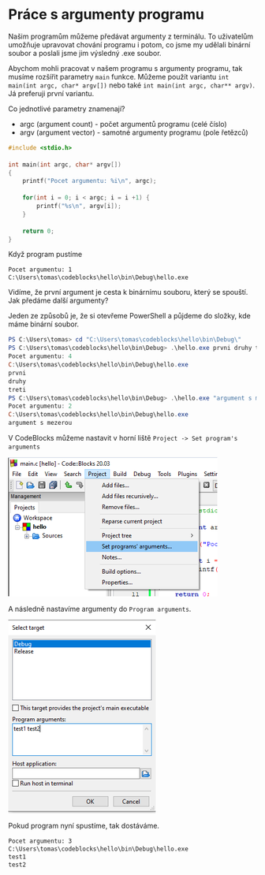 # Práce s argumenty programu
Našim programům můžeme předávat argumenty z terminálu. To uživatelům umožňuje upravovat chování programu i potom, co jsme my udělali binární soubor a poslali jsme jim výsledný .exe soubor. 

Abychom mohli pracovat v našem programu s argumenty programu, tak musíme rozšířit parametry `main` funkce. Můžeme použít variantu `int main(int argc, char* argv[])` nebo také `int main(int argc, char** argv)`. Já preferuji první variantu.

Co jednotlivé parametry znamenají?

* argc (argument count) - počet argumentů programu (celé číslo)
* argv (argument vector) - samotné argumenty programu (pole řetězců)



```c
#include <stdio.h>

int main(int argc, char* argv[])
{
    printf("Pocet argumentu: %i\n", argc);

    for(int i = 0; i < argc; i = i +1) {
        printf("%s\n", argv[i]);
    }

    return 0;
}
```

Když program pustíme

```
Pocet argumentu: 1
C:\Users\tomas\codeblocks\hello\bin\Debug\hello.exe
```

Vidíme, že první argument je cesta k binárnímu souboru, který se spouští. Jak předáme další argumenty?

Jeden ze způsobů je, že si otevřeme PowerShell a půjdeme do složky, kde máme binární soubor.

```ps1
PS C:\Users\tomas> cd "C:\Users\tomas\codeblocks\hello\bin\Debug\"
PS C:\Users\tomas\codeblocks\hello\bin\Debug> .\hello.exe prvni druhy treti
Pocet argumentu: 4
C:\Users\tomas\codeblocks\hello\bin\Debug\hello.exe
prvni
druhy
treti
PS C:\Users\tomas\codeblocks\hello\bin\Debug> .\hello.exe "argument s mezerou"
Pocet argumentu: 2
C:\Users\tomas\codeblocks\hello\bin\Debug\hello.exe
argument s mezerou
```


V CodeBlocks můžeme nastavit v horní liště `Project -> Set program's arguments`

![set arguments](./obrazky/argumenty/set_arguments.PNG)

A následně nastavíme argumenty do `Program arguments`.


![set arguments](./obrazky/argumenty/codeblocks.PNG)

Pokud program nyní spustíme, tak dostáváme.

```
Pocet argumentu: 3
C:\Users\tomas\codeblocks\hello\bin\Debug\hello.exe
test1
test2
```
